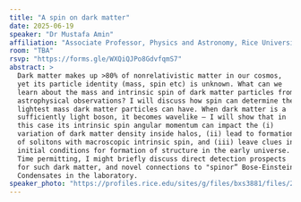 ```yaml
---
title: "A spin on dark matter"
date: 2025-06-19
speaker: "Dr Mustafa Amin"
affiliation: "Associate Professor, Physics and Astronomy, Rice University, USA"
room: "TBA"
rsvp: "https://forms.gle/WXQiQJPo8GdvfqmS7"
abstract: >
  Dark matter makes up >80% of nonrelativistic matter in our cosmos,
  yet its particle identity (mass, spin etc) is unknown. What can we
  learn about the mass and intrinsic spin of dark matter particles from
  astrophysical observations? I will discuss how spin can determine the
  lightest mass dark matter particles can have. When dark matter is a
  sufficiently light boson, it becomes wavelike — I will show that in
  this case its intrinsic spin angular momentum can impact the (i)
  variation of dark matter density inside halos, (ii) lead to formation
  of solitons with macroscopic intrinsic spin, and (iii) leave clues in
  initial conditions for formation of structure in the early universe.
  Time permitting, I might briefly discuss direct detection prospects
  for such dark matter, and novel connections to "spinor” Bose-Einstein
  Condensates in the laboratory.
speaker_photo: "https://profiles.rice.edu/sites/g/files/bxs3881/files/2020-08/Mustafa-Amin_300.jpg"
---
```

